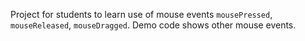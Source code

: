Project for students to learn use of mouse events `mousePressed`, `mouseReleased`, `mouseDragged`. Demo code shows other mouse events. 
